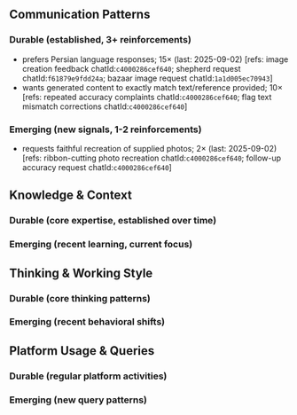 ## Communication Patterns
### Durable (established, 3+ reinforcements)
- prefers Persian language responses; 15× (last: 2025-09-02) [refs: image creation feedback chatId:`c4000286cef640`; shepherd request chatId:`f61879e9fdd24a`; bazaar image request chatId:`1a1d005ec70943`]
- wants generated content to exactly match text/reference provided; 10× [refs: repeated accuracy complaints chatId:`c4000286cef640`; flag text mismatch corrections chatId:`c4000286cef640`]

### Emerging (new signals, 1-2 reinforcements)
- requests faithful recreation of supplied photos; 2× (last: 2025-09-02) [refs: ribbon-cutting photo recreation chatId:`c4000286cef640`; follow-up accuracy request chatId:`c4000286cef640`]

## Knowledge & Context
### Durable (core expertise, established over time)

### Emerging (recent learning, current focus)

## Thinking & Working Style
### Durable (core thinking patterns)

### Emerging (recent behavioral shifts)

## Platform Usage & Queries
### Durable (regular platform activities)

### Emerging (new query patterns)
